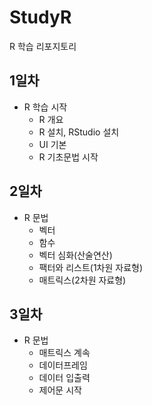 # StudyR
R 학습 리포지토리

## 1일차
- R 학습 시작
  - R 개요
  - R 설치, RStudio 설치
  - UI 기본
  - R 기초문법 시작

## 2일차
- R 문법
  - 벡터
  - 함수
  - 벡터 심화(산술연산)
  - 팩터와 리스트(1차원 자료형)
  - 매트릭스(2차원 자료형)

## 3일차
- R 문법
  - 매트릭스 계속
  - 데이터프레임
  - 데이터 입출력
  - 제어문 시작
